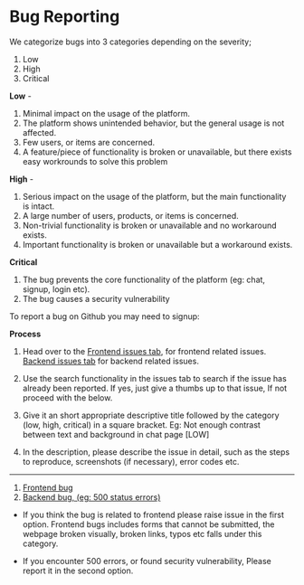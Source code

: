 # Bug Reporting

We categorize bugs into 3 categories depending on the severity;

1. Low
2. High
3. Critical

**Low** - 

1. Minimal impact on the usage of the platform.
2. The platform shows unintended behavior, but the general usage is not affected.
3. Few users, or items are concerned.
4. A feature/piece of functionality is broken or unavailable, but there exists easy workrounds to solve this problem

**High** -

1. Serious impact on the usage of the platform, but the main functionality is intact.
2. A large number of users, products, or items is concerned.
3. Non-trivial functionality is broken or unavailable and no workaround exists.
4. Important functionality is broken or unavailable but a workaround exists.

**Critical**
1. The bug prevents the core functionality of the platform (eg: chat, signup, login etc).
2. The bug causes a security vulnerability

To report a bug on Github you may need to signup:

**Process**

1. Head over to the [Frontend issues tab](https://github.com/PaulleDemon/LonersMafia-Frontend-Public/issues), for frontend related issues. 
[Backend issues tab](https://github.com/PaulleDemon/LonersMafia-Backend-Public/issues) for backend related issues.

2. Use the search functionality in the issues tab to search if the issue has already been reported. If yes, just give a thumbs up to that issue, 
If not proceed with the below.

3. Give it an short appropriate descriptive title followed by the category (low, high, critical) in a square bracket. 
Eg: Not enough contrast between text and background in chat page [LOW]

4. In the description, please describe the issue in detail, such as the steps to reproduce, screenshots (if necessary), error codes etc.

----

1. [Frontend bug](https://github.com/PaulleDemon/LonersMafia-Frontend)
2. [Backend bug, (eg: 500 status errors)](https://github.com/PaulleDemon/LonersMafia-Backend)

* If you think the bug is related to frontend please raise issue in the first option. Frontend bugs includes forms that cannot be submitted, the webpage broken visually, broken links, typos etc falls under this category.

* If you encounter 500 errors, or found security vulnerability, Please report it in the second option.
